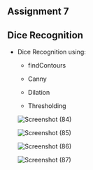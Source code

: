 ## Assignment 7


## Dice Recognition

  - Dice Recognition using:

    -  findContours 

    - Canny 

    - Dilation

    - Thresholding
    
    
    

    ![Screenshot (84)](https://user-images.githubusercontent.com/88143329/146687021-8cb92020-4fa6-4f67-9aaf-5325cde849d2.png)
    
    ![Screenshot (85)](https://user-images.githubusercontent.com/88143329/146687038-87c3e113-4374-4c21-aeb8-e481a7cd9576.png)
    
    ![Screenshot (86)](https://user-images.githubusercontent.com/88143329/146687043-51d9e11b-2eb1-4c92-989d-7d598ee6211b.png)
    
    ![Screenshot (87)](https://user-images.githubusercontent.com/88143329/146687051-3472a928-7724-46e1-89ea-7d73d798dfc2.png)
    
